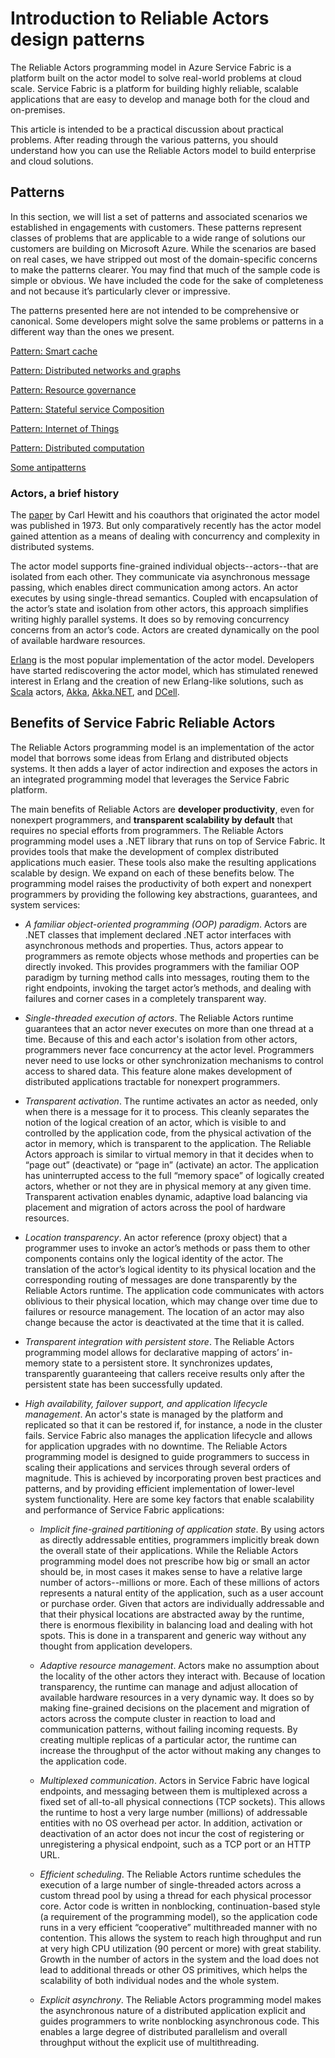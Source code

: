 <properties
   pageTitle="Reliable Actors patterns and antipatterns | Microsoft Azure"
   description="Provides an overview of the actor programming model, design patterns that work well with Service Fabric Reliable Actors, and some antipatterns to avoid."
   services="service-fabric"
   documentationCenter=".net"
   authors="vturecek"
   manager="timlt"
   editor=""/>

<tags
   ms.service="service-fabric"
   ms.devlang="dotnet"
   ms.topic="article"
   ms.tgt_pltfrm="NA"
   ms.workload="NA"
   ms.date="08/11/2015"
   ms.author="vturecek"/>

# Introduction to Reliable Actors design patterns

The Reliable Actors programming model in Azure Service Fabric is a platform built on the actor model to solve real-world problems at cloud scale. Service Fabric is a platform for building highly reliable, scalable applications that are easy to develop and manage both for the cloud and on-premises.

This article is intended to be a practical discussion about practical problems. After reading through the various patterns, you should understand how you can use the Reliable Actors model to build enterprise and cloud solutions.

## Patterns

In this section, we will list a set of patterns and associated scenarios we established in engagements with customers.
These patterns represent classes of problems that are applicable to a wide range of solutions our customers are building on Microsoft Azure. While the scenarios are based on real cases, we have stripped out most of the domain-specific concerns to make the patterns clearer. You may find that much of the sample code is simple or obvious. We have included the code for the sake of completeness and not because it’s particularly clever or impressive.

The patterns presented here are not intended to be comprehensive or canonical. Some developers might solve the same problems or patterns in a different way than the ones we present.

[Pattern: Smart cache](service-fabric-reliable-actors-pattern-smart-cache.md)

[Pattern: Distributed networks and graphs](service-fabric-reliable-actors-pattern-distributed-networks-and-graphs.md)

[Pattern: Resource governance](service-fabric-reliable-actors-pattern-resource-governance.md)

[Pattern: Stateful service Composition](service-fabric-reliable-actors-pattern-stateful-service-composition.md)

[Pattern: Internet of Things](service-fabric-reliable-actors-pattern-internet-of-things.md)

[Pattern: Distributed computation](service-fabric-reliable-actors-pattern-distributed-computation.md)

[Some antipatterns](service-fabric-reliable-actors-anti-patterns.md)

### Actors, a brief history

The [paper](http://dl.acm.org/citation.cfm?id=1624804) by Carl Hewitt and his coauthors that originated the actor model was published in 1973. But only comparatively recently has the actor model gained attention as a means of dealing with concurrency and complexity in distributed systems.

The actor model supports fine-grained individual objects--actors--that are isolated from each other. They communicate via asynchronous message passing, which enables direct communication among actors. An actor executes by using single-thread semantics. Coupled with encapsulation of the actor’s state and isolation from other actors, this approach simplifies writing highly parallel systems. It does so by removing concurrency concerns from an actor’s code. Actors are created dynamically on the pool of available hardware resources.

[Erlang](http://www.erlang.org/)  is the most popular implementation of the actor model. Developers have started rediscovering the actor model, which has stimulated renewed interest in Erlang and the creation of new Erlang-like solutions, such as [Scala](http://www.scala-lang.org/) actors, [Akka](http://akka.io), [Akka.NET](http://getakka.net/), and [DCell](http://research.microsoft.com/pubs/75988/dcell.pdf).

## Benefits of Service Fabric Reliable Actors

The Reliable Actors programming model is an implementation of the actor model that borrows some ideas from Erlang and distributed objects systems. It then adds a layer of actor indirection and exposes the actors in an integrated programming model that leverages the Service Fabric platform.

The main benefits of Reliable Actors are **developer productivity**, even for nonexpert programmers, and **transparent scalability by default** that requires no special efforts from programmers. The Reliable Actors programming model uses a .NET library that runs on top of Service Fabric. It provides tools that make the development of complex distributed applications much easier. These tools also make the resulting applications scalable by design. We expand on each of these benefits below.
The programming model raises the productivity of both expert and nonexpert programmers by providing the following key abstractions, guarantees, and system services:

* *A familiar object-oriented programming (OOP) paradigm*. Actors are .NET classes that implement declared .NET actor interfaces with asynchronous methods and properties. Thus, actors appear to programmers as remote objects whose methods and properties can be directly invoked. This provides programmers with the familiar OOP paradigm by turning method calls into messages, routing them to the right endpoints, invoking the target actor’s methods, and dealing with failures and corner cases in a completely transparent way.

* *Single-threaded execution of actors*. The Reliable Actors runtime guarantees that an actor never executes on more than one thread at a time. Because of this and each actor's isolation from other actors, programmers never face concurrency at the actor level. Programmers never need to use locks or other synchronization mechanisms to control access to shared data. This feature alone makes development of distributed applications tractable for nonexpert programmers.

* *Transparent activation*. The runtime activates an actor as needed, only when there is a message for it to process. This cleanly separates the notion of the logical creation of an actor, which is visible to and controlled by the application code, from the physical activation of the actor in memory, which is transparent to the application. The Reliable Actors approach is similar to virtual memory in that it decides when to “page out” (deactivate) or “page in” (activate) an actor. The application has uninterrupted access to the full “memory space” of logically created actors, whether or not they are in physical memory at any given time. Transparent activation enables dynamic, adaptive load balancing via placement and migration of actors across the pool of hardware resources.

* *Location transparency*. An actor reference (proxy object) that a programmer uses to invoke an actor’s methods or pass them to other components contains only the logical identity of the actor. The translation of the actor’s logical identity to its physical location and the corresponding routing of messages are done transparently by the Reliable Actors runtime. The application code communicates with actors oblivious to their physical location, which may change over time due to failures or resource management. The location of an actor may also change because the actor is deactivated at the time that it is called.

* *Transparent integration with persistent store*. The Reliable Actors programming model allows for declarative mapping of actors’ in-memory state to a persistent store. It synchronizes updates, transparently guaranteeing that callers receive results only after the persistent state has been successfully updated.

* *High availability, failover support, and application lifecycle management*. An actor's state is managed by the platform and replicated so that it can be restored if, for instance, a node in the cluster fails. Service Fabric also manages the application lifecycle and allows for application upgrades with no downtime. The Reliable Actors programming model is designed to guide programmers to success in scaling their applications and services through several orders of magnitude. This is achieved by incorporating proven best practices and patterns, and by providing efficient implementation of lower-level system functionality. Here are some key factors that enable scalability and performance of Service Fabric applications:

  * *Implicit fine-grained partitioning of application state*. By using actors as directly addressable entities, programmers implicitly break down the overall state of their applications. While the Reliable Actors programming model does not prescribe how big or small an actor should be, in most cases it makes sense to have a relative large number of actors--millions or more. Each of these millions of actors represents a natural entity of the application, such as a user account or purchase order. Given that actors are individually addressable and that their physical locations are abstracted away by the runtime, there is enormous flexibility in balancing load and dealing with hot spots. This is done in a transparent and generic way without any thought from application developers.

  * *Adaptive resource management*. Actors make no assumption about the locality of the other actors they interact with. Because of location transparency, the runtime can manage and adjust allocation of available hardware resources in a very dynamic way. It does so by making fine-grained decisions on the placement and migration of actors across the compute cluster in reaction to load and communication patterns, without failing incoming requests. By creating multiple replicas of a particular actor, the runtime can increase the throughput of the actor without making any changes to the application code.

  * *Multiplexed communication*. Actors in Service Fabric have logical endpoints, and messaging between them is multiplexed across a fixed set of all-to-all physical connections (TCP sockets). This allows the runtime to host a very large number (millions) of addressable entities with no OS overhead per actor. In addition, activation or deactivation of an actor does not incur the cost of registering or unregistering a physical endpoint, such as a TCP port or an HTTP URL.

  * *Efficient scheduling*. The Reliable Actors runtime schedules the execution of a large number of single-threaded actors across a custom thread pool by using a thread for each physical processor core. Actor code is written in nonblocking, continuation-based style (a requirement of the programming model), so the application code runs in a very efficient “cooperative” multithreaded manner with no contention. This allows the system to reach high throughput and run at very high CPU utilization (90 percent or more) with great stability. Growth in the number of actors in the system and the load does not lead to additional threads or other OS primitives, which helps the scalability of both individual nodes and the whole system.

  * *Explicit asynchrony*. The Reliable Actors programming model makes the asynchronous nature of a distributed application explicit and guides programmers to write nonblocking asynchronous code. This enables a large degree of distributed parallelism and overall throughput without the explicit use of multithreading.
